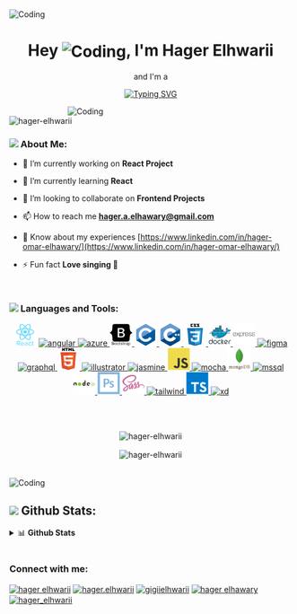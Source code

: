 
<img align="center" alt="Coding" height="320" width="100%" src="https://cutewallpaper.org/24/computer-animated-gif/computer-gif-gfycat.gif">
<h1 align="center">Hey  <img align="center" alt="Coding"  width="50" src="https://media.tenor.com/nebZyl8oN7IAAAAi/wave-hello.gif">, I'm Hager Elhwarii
 </h1>
<div align="center">
 <span>and I'm a</span>
  </div>
  
<div align="center">
  
[![Typing SVG](https://readme-typing-svg.demolab.com?font=Orbitron&weight=600&size=24&duration=4950&pause=1000&color=F7D433&center=true&vCenter=true&width=435&lines=Front-End+Developer;Web+Designer+%F0%9F%92%BB)](https://git.io/typing-svg)
  
 </div>
 
<img align="right" alt="Coding" width="400" src="https://graphicdesignjunction.com/wp-content/uploads/2019/03/responsive_app_icons.gif">


<p align="left"> <img src="https://komarev.com/ghpvc/?username=hager-elhwarii&label=Profile%20views&color=0e75b6&style=flat" alt="hager-elhwarii" /> </p>

<h3 align="left"><img src="https://media.tenor.com/0l3zCp-KLX4AAAAi/pictia-nft.gif" width="30"> About Me:</h3>

- 🔭 I’m currently working on **React Project**

- 🌱 I’m currently learning **React**

- 👯 I’m looking to collaborate on **Frontend Projects**

- 📫 How to reach me **hager.a.elhawary@gmail.com**

- 📄 Know about my experiences [https://www.linkedin.com/in/hager-omar-elhawary/](https://www.linkedin.com/in/hager-omar-elhawary/)

- ⚡ Fun fact **Love singing 🎤**
<br/>

<h3 align="left"> <img src="https://media.tenor.com/NC-2C-R86xwAAAAi/laptop.gif" width="30">  Languages and Tools:</h3>
<p align="center"><img src="https://raw.githubusercontent.com/devicons/devicon/master/icons/react/react-original-wordmark.svg" alt="react" width="40" height="40"/>  <a href="https://angular.io" target="_blank" rel="noreferrer"> <img src="https://angular.io/assets/images/logos/angular/angular.svg" alt="angular" width="50" height="50"/> </a> <a href="https://azure.microsoft.com/en-in/" target="_blank" rel="noreferrer"> <img src="https://www.vectorlogo.zone/logos/microsoft_azure/microsoft_azure-icon.svg" alt="azure" width="40" height="40"/> </a> <a href="https://getbootstrap.com" target="_blank" rel="noreferrer"> <img src="https://raw.githubusercontent.com/devicons/devicon/master/icons/bootstrap/bootstrap-plain-wordmark.svg" alt="bootstrap" width="40" height="40"/> </a> <a href="https://www.cprogramming.com/" target="_blank" rel="noreferrer"> <img src="https://raw.githubusercontent.com/devicons/devicon/master/icons/c/c-original.svg" alt="c" width="40" height="40"/> </a> <a href="https://www.w3schools.com/cpp/" target="_blank" rel="noreferrer"> <img src="https://raw.githubusercontent.com/devicons/devicon/master/icons/cplusplus/cplusplus-original.svg" alt="cplusplus" width="40" height="40"/> </a> <a href="https://www.w3schools.com/css/" target="_blank" rel="noreferrer"> <img src="https://raw.githubusercontent.com/devicons/devicon/master/icons/css3/css3-original-wordmark.svg" alt="css3" width="40" height="40"/> </a> <a href="https://www.docker.com/" target="_blank" rel="noreferrer"> <img src="https://raw.githubusercontent.com/devicons/devicon/master/icons/docker/docker-original-wordmark.svg" alt="docker" width="40" height="40"/> </a> <a href="https://expressjs.com" target="_blank" rel="noreferrer"> <img src="https://raw.githubusercontent.com/devicons/devicon/master/icons/express/express-original-wordmark.svg" alt="express" width="40" height="40"/> </a> <a href="https://www.figma.com/" target="_blank" rel="noreferrer"> <img src="https://www.vectorlogo.zone/logos/figma/figma-icon.svg" alt="figma" width="40" height="40"/> </a> <a href="https://graphql.org" target="_blank" rel="noreferrer"> <img src="https://www.vectorlogo.zone/logos/graphql/graphql-icon.svg" alt="graphql" width="40" height="40"/> </a> <a href="https://www.w3.org/html/" target="_blank" rel="noreferrer"> <img src="https://raw.githubusercontent.com/devicons/devicon/master/icons/html5/html5-original-wordmark.svg" alt="html5" width="40" height="40"/> </a> <a href="https://www.adobe.com/in/products/illustrator.html" target="_blank" rel="noreferrer"> <img src="https://www.vectorlogo.zone/logos/adobe_illustrator/adobe_illustrator-icon.svg" alt="illustrator" width="40" height="40"/> </a> <a href="https://jasmine.github.io/" target="_blank" rel="noreferrer"> <img src="https://www.vectorlogo.zone/logos/jasmine/jasmine-icon.svg" alt="jasmine" width="40" height="40"/> </a> <a href="https://developer.mozilla.org/en-US/docs/Web/JavaScript" target="_blank" rel="noreferrer"> <img src="https://raw.githubusercontent.com/devicons/devicon/master/icons/javascript/javascript-original.svg" alt="javascript" width="40" height="40"/> </a> <a href="https://mochajs.org" target="_blank" rel="noreferrer"> <img src="https://www.vectorlogo.zone/logos/mochajs/mochajs-icon.svg" alt="mocha" width="40" height="40"/> </a> <a href="https://www.mongodb.com/" target="_blank" rel="noreferrer"> <img src="https://raw.githubusercontent.com/devicons/devicon/master/icons/mongodb/mongodb-original-wordmark.svg" alt="mongodb" width="40" height="40"/> </a> <a href="https://www.microsoft.com/en-us/sql-server" target="_blank" rel="noreferrer"> <img src="https://www.svgrepo.com/show/303229/microsoft-sql-server-logo.svg" alt="mssql" width="40" height="40"/> </a> <a href="https://nodejs.org" target="_blank" rel="noreferrer"> <img src="https://raw.githubusercontent.com/devicons/devicon/master/icons/nodejs/nodejs-original-wordmark.svg" alt="nodejs" width="40" height="40"/> </a> <a href="https://www.photoshop.com/en" target="_blank" rel="noreferrer"> <img src="https://raw.githubusercontent.com/devicons/devicon/master/icons/photoshop/photoshop-line.svg" alt="photoshop" width="40" height="40"/> </a> <a href="https://reactjs.org/" target="_blank" rel="noreferrer"> </a> <a href="https://sass-lang.com" target="_blank" rel="noreferrer"> <img src="https://raw.githubusercontent.com/devicons/devicon/master/icons/sass/sass-original.svg" alt="sass" width="40" height="40"/> </a> <a href="https://tailwindcss.com/" target="_blank" rel="noreferrer"> <img src="https://www.vectorlogo.zone/logos/tailwindcss/tailwindcss-icon.svg" alt="tailwind" width="40" height="40"/> </a> <a href="https://www.typescriptlang.org/" target="_blank" rel="noreferrer"> <img src="https://raw.githubusercontent.com/devicons/devicon/master/icons/typescript/typescript-original.svg" alt="typescript" width="40" height="40"/> </a> <a href="https://www.adobe.com/products/xd.html" target="_blank" rel="noreferrer"> <img src="https://cdn.worldvectorlogo.com/logos/adobe-xd.svg" alt="xd" width="40" height="40"/> </a> </p>
<br/><br/>

<div align="center">
<p><img align="center"src="https://github-readme-streak-stats.herokuapp.com/?user=hager-elhwarii&theme=react&hide_border=false" alt="hager-elhwarii" /></p>
  </div>
  
<div align="center">
<p><img align="center"  src="https://github-readme-stats.vercel.app/api/top-langs?username=hager-elhwarii&show_icons=true&locale=en&layout=compact&theme=react&hide_border=false" alt="hager-elhwarii" /></p>
  </div>
  <br/>
 <img align="center" alt="Coding" height="200" width="100%" src="https://media3.giphy.com/media/VPpkvgTIJ817dfQOXI/giphy.gif?cid=ecf05e47bx1n6ge0ug4uxvqc23g6xf8936mb8m1p8tknod75&rid=giphy.gif&ct=g">
 
 ## <img src="https://media.giphy.com/media/ZCN6F3FAkwsyOGU2RS/giphy.gif" width="40"> **Github Stats:**

<details>
  <summary>📊 <b>Github Stats</b></summary>
 <br />
 <div align="center">
  <p>&nbsp;<img align="center" src="https://github-readme-stats.vercel.app/api?username=hager-elhwarii&show_icons=true&locale=en&theme=react&hide_border=false" alt="hager-elhwarii" /></p>

 </div>
</details>
<br/>

 <h3 align="left">Connect with me:</h3>
<p align="left">
<a href="https://linkedin.com/in/hager elhwarii" target="blank"><img align="center" src="https://raw.githubusercontent.com/rahuldkjain/github-profile-readme-generator/master/src/images/icons/Social/linked-in-alt.svg" alt="hager elhwarii" height="30" width="40" /></a>
<a href="https://fb.com/hager.elhwarii" target="blank"><img align="center" src="https://raw.githubusercontent.com/rahuldkjain/github-profile-readme-generator/master/src/images/icons/Social/facebook.svg" alt="hager.elhwarii" height="30" width="40" /></a>
<a href="https://instagram.com/gigiielhwarii" target="blank"><img align="center" src="https://raw.githubusercontent.com/rahuldkjain/github-profile-readme-generator/master/src/images/icons/Social/instagram.svg" alt="gigiielhwarii" height="30" width="40" /></a>
<a href="https://www.hackerrank.com/hager elhawary" target="blank"><img align="center" src="https://raw.githubusercontent.com/rahuldkjain/github-profile-readme-generator/master/src/images/icons/Social/hackerrank.svg" alt="hager elhawary" height="30" width="40" /></a>
<a href="https://www.leetcode.com/hager_elhwarii" target="blank"><img align="center" src="https://raw.githubusercontent.com/rahuldkjain/github-profile-readme-generator/master/src/images/icons/Social/leet-code.svg" alt="hager_elhwarii" height="30" width="40" /></a>
</p>

